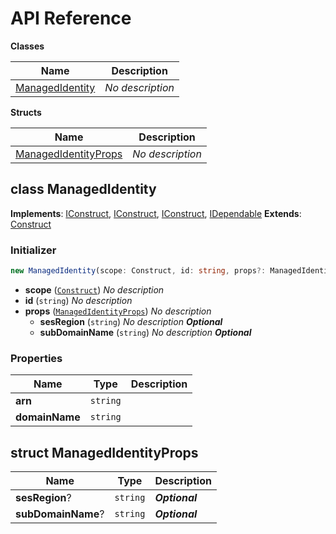 # API Reference

**Classes**

Name|Description
----|-----------
[ManagedIdentity](#cdk-ses-managed-domain-managedidentity)|*No description*


**Structs**

Name|Description
----|-----------
[ManagedIdentityProps](#cdk-ses-managed-domain-managedidentityprops)|*No description*



## class ManagedIdentity  <a id="cdk-ses-managed-domain-managedidentity"></a>



__Implements__: [IConstruct](#constructs-iconstruct), [IConstruct](#aws-cdk-core-iconstruct), [IConstruct](#constructs-iconstruct), [IDependable](#aws-cdk-core-idependable)
__Extends__: [Construct](#aws-cdk-core-construct)

### Initializer




```ts
new ManagedIdentity(scope: Construct, id: string, props?: ManagedIdentityProps)
```

* **scope** (<code>[Construct](#aws-cdk-core-construct)</code>)  *No description*
* **id** (<code>string</code>)  *No description*
* **props** (<code>[ManagedIdentityProps](#cdk-ses-managed-domain-managedidentityprops)</code>)  *No description*
  * **sesRegion** (<code>string</code>)  *No description* __*Optional*__
  * **subDomainName** (<code>string</code>)  *No description* __*Optional*__



### Properties


Name | Type | Description 
-----|------|-------------
**arn** | <code>string</code> | <span></span>
**domainName** | <code>string</code> | <span></span>



## struct ManagedIdentityProps  <a id="cdk-ses-managed-domain-managedidentityprops"></a>






Name | Type | Description 
-----|------|-------------
**sesRegion**? | <code>string</code> | __*Optional*__
**subDomainName**? | <code>string</code> | __*Optional*__



